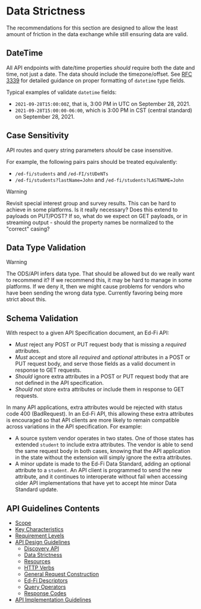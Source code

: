 # Data Strictness

The recommendations for this section are designed to allow the least amount of
friction in the data exchange while still ensuring data are valid.  

## DateTime

All API endpoints with date/time properties _should_ require both the date and
time, not just a date. The data should include the timezone/offset. See
[RFC 3339](https://www.rfc-editor.org/rfc/rfc3339) for detailed guidance on
proper formatting of `datetime` type fields.

Typical examples of validate `datetime` fields:

* `2021-09-28T15:00:00Z`, that is, 3:00 PM in UTC on September 28, 2021.
* `2021-09-28T15:00:00-06:00`, which is 3:00 PM in CST (central standard) on
  September 28, 2021.

## Case Sensitivity

API routes and query string parameters _should_ be case insensitive.

For example, the following pairs pairs should be treated equivalently:

* `/ed-fi/students` and `/ed-FI/stUDeNTs`
* `/ed-fi/students?lastName=John` and `/ed-fi/students?LASTNAME=John`

> [!WARNING]
> Revisit special interest group and survey results. This can be hard to achieve
> in some platforms. Is it really necessary?  Does this extend to payloads on
> PUT/POST? If so, what do we expect on GET payloads, or in streaming output -
> should the property names be normalized to the "correct" casing?

## Data Type Validation

> [!WARNING]
> The ODS/API infers data type. That should be allowed but do we
> really want to recommend it? If we recommend this, it may be hard to manage in
> some platforms. If we deny it, then we might cause problems for vendors who
> have been sending the wrong data type. Currently favoring being more strict
> about this.

## Schema Validation

With respect to a given API Specification document, an Ed-Fi API:

* _Must_ reject any POST or PUT request body that is missing a _required_
  attributes.
* _Must_ accept and store all _required_ and _optional_ attributes in a POST or PUT
  request body, and serve those fields as a valid document in response to GET
  requests.
* _Should_ ignore extra attributes in a POST or PUT request body that are not
  defined in the API specification.
* _Should not_ store extra attributes or include them in response to GET
  requests.

In many API applications, extra attributes would be rejected with status code
400 (BadRequest). In an Ed-Fi API, this allowing these extra attributes is
encouraged so that API clients are more likely to remain compatible across
variations in the API specification. For example:

* A source system vendor operates in two states. One of those states has
  extended `student` to include extra attributes. The vendor is able to send the
  same request body in both cases, knowing that the API application in the state
  without the extension will simply ignore the extra attributes.
* A minor update is made to the Ed-Fi Data Standard, adding an optional attribute
  to a `student`. An API client is programmed to send the new attribute, and
  it continues to interoperate without fail when accessing older API implementations
  that have yet to accept hte minor Data Standard update.

## API Guidelines Contents

* [Scope](../SCOPE.md)
* [Key Characteristics](../KEY-CHARACTERISTICS.md)
* [Requirement Levels](../REQUIREMENT-LEVELS.md)
* [API Design Guidelines](../API-DESIGN-GUIDELINES/README.md)
  * [Discovery API](DISCOVERY-API.md)
  * [Data Strictness](DATA-STRICTNESS.md)
  * [Resources](RESOURCES.md)
  * [HTTP Verbs](HTTP-VERBS.md)
  * [General Request Construction](GENERAL-REQUEST-CONSTRUCTION.md)
  * [Ed-Fi Descriptors](ED-FI-DESCRIPTORS.md)
  * [Query Operators](QUERY-OPERATORS.md)
  * [Response Codes](RESPONSE-CODES.md)
* [API Implementation Guidelines](../API-IMPLEMENTATION-GUIDELINES/README.md)
